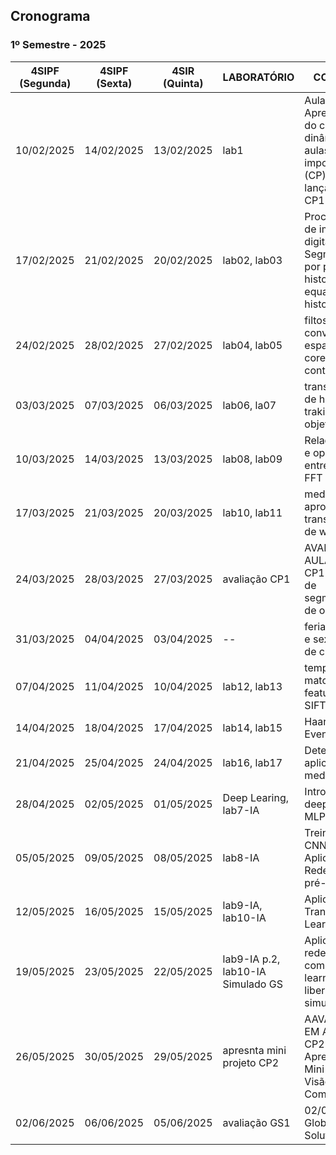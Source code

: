 ## Cronograma

### 1º Semestre - 2025

| 4SIPF<br>(Segunda) | 4SIPF<br>(Sexta) | 4SIR<br>(Quinta) | LABORATÓRIO               | CONTEÚDO                                                                                        |
| ----------------- | ---------------- | ---------------- | ------------------------- | ----------------------------------------------------------------------------------------------- |
| 10/02/2025      | 14/02/2025      | 13/02/2025      | lab1                      | Aula Magna<br>Apresentação do curso, dinâmica das aulas, datas importantes (CP), lançamento CP1   |
| 17/02/2025      | 21/02/2025      | 20/02/2025      | lab02, lab03              | Processamento de imagem digital. Segmentação por pixel, histograma e equalização de histograma      |
| 24/02/2025      | 28/02/2025      | 27/02/2025      | lab04, lab05              | filtos de convolução, espaço de cores e contorno                                                |
| 03/03/2025      | 07/03/2025      | 06/03/2025      | lab06, la07               | transformada de hough, traking de objetos                                                       |
| 10/03/2025      | 14/03/2025      | 13/03/2025      | lab08, lab09              | Relacionamento e operações entre imagens, FFT                                                   |
| 17/03/2025      | 21/03/2025      | 20/03/2025      | lab10, lab11              | medidas aproximadas, transformada de watershed                                                  |
| 24/03/2025      | 28/03/2025      | 27/03/2025      | avaliação CP1             | AVALIAÇÃO EM AULA CP1<br>CP1 - Sistema de segmentação de objetos                                |
| 31/03/2025      | 04/04/2025      | 03/04/2025      | \--                      | feriado (quinta e sexta) paixão de cristo                                                       |
| 07/04/2025      | 11/04/2025      | 10/04/2025      | lab12, lab13              | template matching, features ORB, SIFT                                                           |
| 14/04/2025      | 18/04/2025      | 17/04/2025      | lab14, lab15              | Haar Cascade, Event Mouse                                                                       |
| 21/04/2025      | 25/04/2025      | 24/04/2025      | lab16, lab17              | Detector dlib, aplicações media pipe                                                            |
| 28/04/2025      | 02/05/2025      | 01/05/2025      | Deep Learing, lab7-IA     | Introdução ao deep learning - MLP                                                               |
| 05/05/2025      | 09/05/2025      | 08/05/2025      | lab8-IA                   | Treinamento de CNN, Aplicações em Redes Neurais pré-treinadas                                   |
| 12/05/2025      | 16/05/2025      | 15/05/2025      | lab9-IA, lab10-IA         | Aplicação de Transfer Learning                                                                  |
| 19/05/2025      | 23/05/2025      | 22/05/2025      | lab9-IA p.2, lab10-IA Simulado GS | Aplicação de redes neurais com transfer learning e libera o simulado da GS                     |
| 26/05/2025      | 30/05/2025      | 29/05/2025      | apresnta mini projeto CP2  | AAVALIAÇÃO EM AULA CP2<br>CP2 - Apresentação Mini-projeto de Visão Computacional                  |
| 02/06/2025      | 06/06/2025      | 05/06/2025      | avaliação GS1             | 02/06 - Inicio Global Solutions                                                                 |




<!-- ### 2 Semestre - 2024

| Data      | 4SIA<br>(Segunta-feira ) | 4SIA<br>(Quarta-feira ) | 4SIR<br>(Quinta-feira) | LABORATÓRIO                   | CONTEÚDO                                                                              |
|-----------|--------------------------|-------------------------|------------------------|-------------------------------|---------------------------------------------------------------------------------------|
| semana 8  | 23/09                    | 25/09                   | 26/09                  |                               | Arduino                                                                               |
| semana 9  | 30/09                    | 02/10                   | 03/10                  |                               | arduino                                                                               |
| semana 10 | 07/10                    | 09/10                   | 10/10                  | CP                            | CP programaçao arduino                                                                |
| semana 11 | 14/10                    | 16/10                   | 17/10                  |                               | IoT                                                                                   |
| semana 12 | 21/10                    | 23/10                   | 24/10                  |                               | 26/10 - NEXT                                                                          |
| semana 13 | 28/10                    | 30/10                   | 31/10                  |                               | IoT                                                                                   |
| semana 14 | 04/11                    | 06/11                   | 07/11                  | CP                            | CP - Sistema IoT                                                                      |
| semana 15 | 11/11                    | 13/11                   | 14/11                  |                               | 11 - GS                                                                               |



### Já passaram...

| Data      | 4SIA<br>(Segunta-feira ) | 4SIA<br>(Quarta-feira ) | 4SIR<br>(Quinta-feira) | LABORATÓRIO                   | CONTEÚDO                                                                              |
|-----------|--------------------------|-------------------------|------------------------|-------------------------------|---------------------------------------------------------------------------------------|
| semana 1  | 05/08                    | 07/08                   | 08/08                  | intro e lab1                  | Introdução à Data Science e CRISP-DM ; Visualização de Dados e Estatística Descritiva |
| semana 2  | 12/08                    | 14/08                   | 15/08                  | Preparação e limpeza de dados | Preparação e Engenharia de Dados                                                      |
| semana 3  | 19/08                    | 21/08                   | 22/08                  | lab 2                         | Machine Learning Supervisionado - Classificação                                       |
| semana 4  | 26/08                    | 28/08                   | 29/08                  | lab 3                         | Machine Learning Supervisionado - Regressão                                           |
| semana 5  | 02/09                    | 04/09                   | 05/09                  | lab 6 (novo)                  | Machine Learning Não Supervisionado                                                   |
| semana 6  | 09/09                    | 11/09                   | 12/09                  | lab 4 e lab 5                 | Dicas e truques                                                                       |
| semana 7  | 16/09                    | 18/09                   | 19/09                  | CP                            | Projeto Final e Apresentação                                                          | -->